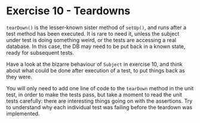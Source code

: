 # Exercise 10 - Teardowns

`tearDown()` is the lesser-known sister method of `setUp()`, and runs after a test method has been executed.  It is rare to need it,
unless the subject under test is doing something weird, or the tests are accessing a real database.  In this case, the DB may need
to be put back in a known state, ready for subsequent tests.

Have a look at the bizarre behaviour of `Subject` in exercise 10, and think about what could be done after execution of a test, to
put things back as they were.

You will only need to add one line of code to the `tearDown` method in the unit test, in order to make the tests pass, but take a
moment to read the unit tests carefully: there are interesting things going on with the assertions.  Try to understand why each
individual test was failing before the teardown was implemented.
